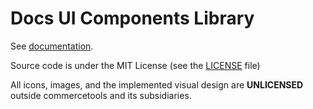 # Docs UI Components Library

See [documentation](https://commercetools-docs-kit.vercel.app/documentation/configuration/packages#ui-components-library).

Source code is under the MIT License (see the [LICENSE](LICENSE) file)

All icons, images, and the implemented visual design are **UNLICENSED** outside commercetools and its subsidiaries.
